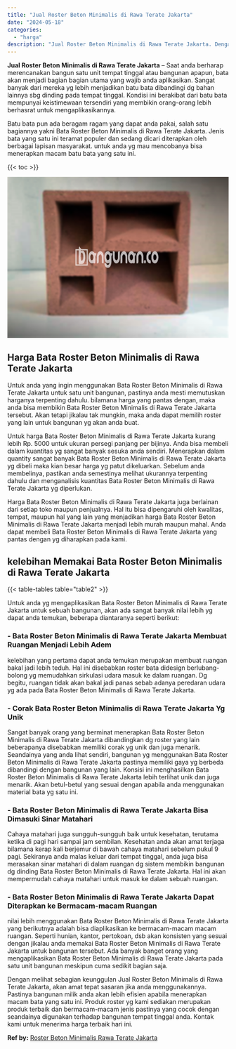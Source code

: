 ```yaml
---
title: "Jual Roster Beton Minimalis di Rawa Terate Jakarta"
date: "2024-05-18"
categories: 
  - "harga"
description: "Jual Roster Beton Minimalis di Rawa Terate Jakarta. Dengan melihat sebagian keunggulan Jual Roster Beton Minimalis di Rawa Terate Jakarta, akan amat tepat sa..."
---
```


**Jual Roster Beton Minimalis di Rawa Terate Jakarta** – Saat anda berharap merencanakan bangun satu unit tempat tinggal atau bangunan apapun, bata akan menjadi bagian bagian utama yang wajib anda aplikasikan. Sangat banyak dari mereka yg lebih menjadikan batu bata dibandingi dg bahan lainnya sbg dinding pada tempat tinggal. Kondisi ini berakibat dari batu bata mempunyai keistimewaan tersendiri yang membikin orang-orang lebih berhasrat untuk mengaplikasikannya.

Batu bata pun ada beragam ragam yang dapat anda pakai, salah satu bagiannya yakni Bata Roster Beton Minimalis di Rawa Terate Jakarta. Jenis bata yang satu ini teramat populer dan sedang dicari diterapkan oleh berbagai lapisan masyarakat. untuk anda yg mau mencobanya bisa menerapkan macam batu bata yang satu ini.

{{< toc >}}

![Jual Roster Beton Minimalis di Rawa Terate Jakarta](/images/bata-roster-minimalis-11.png)

## Harga Bata Roster Beton Minimalis di Rawa Terate Jakarta

Untuk anda yang ingin menggunakan Bata Roster Beton Minimalis di Rawa Terate Jakarta untuk satu unit bangunan, pastinya anda mesti memutuskan harganya terpenting dahulu. bilamana harga yang pantas dengan, maka anda bisa membikin Bata Roster Beton Minimalis di Rawa Terate Jakarta tersebut. Akan tetapi jikalau tak mungkin, maka anda dapat memilih roster yang lain untuk bangunan yg akan anda buat.

Untuk harga Bata Roster Beton Minimalis di Rawa Terate Jakarta kurang lebih Rp. 5000 untuk ukuran persegi panjang per bijinya. Anda bisa membeli dalam kuantitas yg sangat banyak sesuka anda sendiri. Menerapkan dalam quantity sangat banyak Bata Roster Beton Minimalis di Rawa Terate Jakarta yg dibeli maka kian besar harga yg patut dikeluarkan. Sebelum anda membelinya, pastikan anda semestinya melihat ukurannya terpenting dahulu dan menganalisis kuantitas Bata Roster Beton Minimalis di Rawa Terate Jakarta yg diperlukan.

Harga Bata Roster Beton Minimalis di Rawa Terate Jakarta juga berlainan dari setiap toko maupun penjualnya. Hal itu bisa dipengaruhi oleh kwalitas, tempat, maupun hal yang lain yang menjadikan harga Bata Roster Beton Minimalis di Rawa Terate Jakarta menjadi lebih murah maupun mahal. Anda dapat membeli Bata Roster Beton Minimalis di Rawa Terate Jakarta yang pantas dengan yg diharapkan pada kami.

## kelebihan Memakai Bata Roster Beton Minimalis di Rawa Terate Jakarta

{{< table-tables table="table2" >}}

Untuk anda yg mengaplikasikan Bata Roster Beton Minimalis di Rawa Terate Jakarta untuk sebuah bangunan, akan ada sangat banyak nilai lebih yg dapat anda temukan, beberapa diantaranya seperti berikut:

### \- Bata Roster Beton Minimalis di Rawa Terate Jakarta Membuat Ruangan Menjadi Lebih Adem

kelebihan yang pertama dapat anda temukan merupakan membuat ruangan bakal jadi lebih teduh. Hal ini disebabkan roster bata didesign berlubang-bolong yg memudahkan sirkulasi udara masuk ke dalam ruangan. Dg begitu, ruangan tidak akan bakal jadi panas sebab adanya peredaran udara yg ada pada Bata Roster Beton Minimalis di Rawa Terate Jakarta.

### \- Corak Bata Roster Beton Minimalis di Rawa Terate Jakarta Yg Unik

Sangat banyak orang yang berminat menerapkan Bata Roster Beton Minimalis di Rawa Terate Jakarta dibandingkan dg roster yang lain beberapanya disebabkan memiliki corak yg unik dan juga menarik. Seandainya yang anda lihat sendiri, bangunan yg menggunakan Bata Roster Beton Minimalis di Rawa Terate Jakarta pastinya memiliki gaya yg berbeda dibandingi dengan bangunan yang lain. Konsisi ini menghasilkan Bata Roster Beton Minimalis di Rawa Terate Jakarta lebih terlihat unik dan juga menarik. Akan betul-betul yang sesuai dengan apabila anda menggunakan material bata yg satu ini.

### \- Bata Roster Beton Minimalis di Rawa Terate Jakarta Bisa Dimasuki Sinar Matahari

Cahaya matahari juga sungguh-sungguh baik untuk kesehatan, terutama ketika di pagi hari sampai jam sembilan. Kesehatan anda akan amat terjaga bilamana kerap kali berjemur di bawah cahaya matahari sebelum pukul 9 pagi. Sekiranya anda malas keluar dari tempat tinggal, anda juga bisa merasakan sinar matahari di dalam ruangan dg sistem membikin bangunan dg dinding Bata Roster Beton Minimalis di Rawa Terate Jakarta. Hal ini akan mempermudah cahaya matahari untuk masuk ke dalam sebuah ruangan.

### \- Bata Roster Beton Minimalis di Rawa Terate Jakarta Dapat Diterapkan ke Bermacam-macam Ruangan

nilai lebih menggunakan Bata Roster Beton Minimalis di Rawa Terate Jakarta yang berikutnya adalah bisa diaplikasikan ke bermacam-macam macam ruangan. Seperti hunian, kantor, pertokoan, dsb akan konsisten yang sesuai dengan jikalau anda memakai Bata Roster Beton Minimalis di Rawa Terate Jakarta untuk bangunan tersebut. Ada banyak banget orang yang mengaplikasikan Bata Roster Beton Minimalis di Rawa Terate Jakarta pada satu unit bangunan meskipun cuma sedikit bagian saja.

Dengan melihat sebagian keunggulan Jual Roster Beton Minimalis di Rawa Terate Jakarta, akan amat tepat sasaran jika anda menggunakannya. Pastinya bangunan milik anda akan lebih efisien apabila menerapkan macam bata yang satu ini. Produk roster yg kami sediakan merupakan produk terbaik dan bermacam-macam jenis pastinya yang cocok dengan seandainya digunakan terhadap bangunan tempat tinggal anda. Kontak kami untuk menerima harga terbaik hari ini.

**Ref by:** [Roster Beton Minimalis Rawa Terate Jakarta](https://id.wikipedia.org/wiki/Roster)
